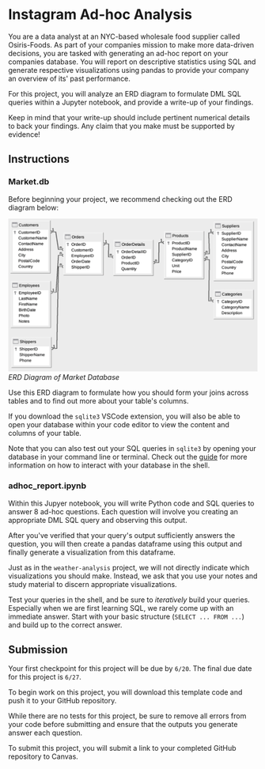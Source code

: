 # Instagram Ad-hoc Analysis

You are a data analyst at an NYC-based wholesale food supplier called Osiris-Foods. As part of your companies mission to make more data-driven decisions, you are tasked with generating an ad-hoc report on your companies database. You will report on descriptive statistics using SQL and generate respective visualizations using pandas to provide your company an overview of its' past performance.

For this project, you will analyze an ERD diagram to formulate DML SQL queries within a Jupyter notebook, and provide a write-up of your findings. 

Keep in mind that your write-up should include pertinent numerical details to back your findings. Any claim that you make must be supported by evidence!

## Instructions

### Market.db

Before beginning your project, we recommend checking out the ERD diagram below:

![ERD Diagram](/images/Northwind_E-R_Diagram.png)  
*ERD Diagram of Market Database*

Use this ERD diagram to formulate how you should form your joins across tables and to find out more about your table's columns.

If you download the `sqlite3` VSCode extension, you will also be able to open your database within your code editor to view the content and columns of your table.

Note that you can also test out your SQL queries in `sqlite3` by opening your database in your command line or terminal. Check out the [guide](https://datacarpentry.github.io/sql-socialsci/instructor/08-sqlite-command-line.html) for more information on how to interact with your database in the shell.

### adhoc_report.ipynb

Within this Jupyer notebook, you will write Python code and SQL queries to answer 8 ad-hoc questions. Each question will involve you creating an appropriate DML SQL query and observing this output.

After you've verified that your query's output sufficiently answers the question, you will then create a pandas dataframe using this output and finally generate a visualization from this dataframe.

Just as in the `weather-analysis` project, we will not directly indicate which visualizations you should make. Instead, we ask that you use your notes and study material to discern appropriate visualizations.

Test your queries in the shell, and be sure to *iteratively* build your queries. Especially when we are first learning SQL, we rarely come up with an immediate answer. Start with your basic structure (`SELECT ... FROM ...`) and build up to the correct answer.

## Submission 

Your first checkpoint for this project will be due by `6/20`. The final due date for this project is `6/27`. 

To begin work on this project, you will download this template code and push it to your GitHub repository. 

While there are no tests for this project, be sure to remove all errors from your code before submitting and ensure that the outputs you generate answer each question. 

To submit this project, you will submit a link to your completed GitHub repository to Canvas.

